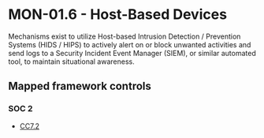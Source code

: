 # MON-01.6 - Host-Based Devices
Mechanisms exist to utilize Host-based Intrusion Detection / Prevention Systems (HIDS / HIPS) to actively alert on or block unwanted activities and send logs to a Security Incident Event Manager (SIEM), or similar automated tool, to maintain situational awareness.
## Mapped framework controls
### SOC 2
- [CC7.2](../soc2/cc72.md)